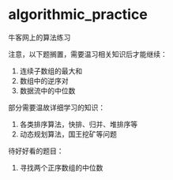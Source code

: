 # algorithmic_practice
牛客网上的算法练习

注意，以下题搁置，需要温习相关知识后才能继续：
1. 连续子数组的最大和
2. 数组中的逆序对
3. 数据流中的中位数


部分需要温故详细学习的知识：
1. 各类排序算法，快排、归并、堆排序等
2. 动态规划算法，国王挖矿等问题

待好好看的题目：
1. 寻找两个正序数组的中位数